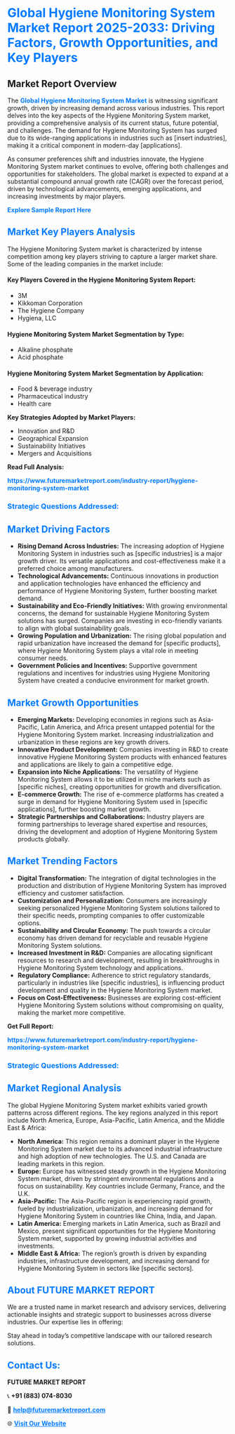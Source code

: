<h1 style="color: #007BFF;">Global Hygiene Monitoring System Market Report 2025-2033: Driving Factors, Growth Opportunities, and Key Players</h1>

<section id="overview">
<h2>Market Report Overview</h2>
<p>The <a href="https://www.futuremarketreport.com/industry-report/hygiene-monitoring-system-market" style="color: #007BFF; text-decoration: none;"><strong>Global Hygiene Monitoring System Market</strong></a> is witnessing significant growth, driven by increasing demand across various industries. This report delves into the key aspects of the Hygiene Monitoring System market, providing a comprehensive analysis of its current status, future potential, and challenges. The demand for Hygiene Monitoring System has surged due to its wide-ranging applications in industries such as [insert industries], making it a critical component in modern-day [applications].</p>
<p>As consumer preferences shift and industries innovate, the Hygiene Monitoring System market continues to evolve, offering both challenges and opportunities for stakeholders. The global market is expected to expand at a substantial compound annual growth rate (CAGR) over the forecast period, driven by technological advancements, emerging applications, and increasing investments by major players.</p>
</section>

<section id="overview">
<p><a href="https://www.futuremarketreport.com/request-sample/reportId=91984" style="color: #007BFF; text-decoration: none;"><strong>Explore Sample Report Here</strong></a></p>
</section>

<section id="key-players">
<h2 style="color: #007BFF;">Market Key Players Analysis</h2>
<p>The Hygiene Monitoring System market is characterized by intense competition among key players striving to capture a larger market share. Some of the leading companies in the market include:</p>
<h4>Key Players Covered in the Hygiene Monitoring System Report:</h4>
<ul><li>3M</li><li>Kikkoman Corporation</li><li>The Hygiene Company</li><li>Hygiena, LLC</li></ul>
<h4>Hygiene Monitoring System Market Segmentation by Type:</h4>
<ul><li>Alkaline phosphate</li><li>Acid phosphate</li></ul>

<h4>Hygiene Monitoring System Market Segmentation by Application:</h4>
<ul><li>Food &amp; beverage industry</li><li>Pharmaceutical industry</li><li>Health care</li></ul>
<p><strong>Key Strategies Adopted by Market Players:</strong></p>
<ul>
<li>Innovation and R&D</li>
<li>Geographical Expansion</li>
<li>Sustainability Initiatives</li>
<li>Mergers and Acquisitions</li>
</ul>
</section>

<section>
<p><strong>Read Full Analysis: </strong></p><a href="https://www.futuremarketreport.com/industry-report/hygiene-monitoring-system-market" style="color: #007BFF; text-decoration: none;"><strong>https://www.futuremarketreport.com/industry-report/hygiene-monitoring-system-market</strong></a>
<h3 style="color: #007BFF;">Strategic Questions Addressed:</h3>
</section>

<section id="driving-factors">
<h2 style="color: #007BFF;">Market Driving Factors</h2>
<ul>
<li><strong>Rising Demand Across Industries:</strong> The increasing adoption of Hygiene Monitoring System in industries such as [specific industries] is a major growth driver. Its versatile applications and cost-effectiveness make it a preferred choice among manufacturers.</li>
<li><strong>Technological Advancements:</strong> Continuous innovations in production and application technologies have enhanced the efficiency and performance of Hygiene Monitoring System, further boosting market demand.</li>
<li><strong>Sustainability and Eco-Friendly Initiatives:</strong> With growing environmental concerns, the demand for sustainable Hygiene Monitoring System solutions has surged. Companies are investing in eco-friendly variants to align with global sustainability goals.</li>
<li><strong>Growing Population and Urbanization:</strong> The rising global population and rapid urbanization have increased the demand for [specific products], where Hygiene Monitoring System plays a vital role in meeting consumer needs.</li>
<li><strong>Government Policies and Incentives:</strong> Supportive government regulations and incentives for industries using Hygiene Monitoring System have created a conducive environment for market growth.</li>
</ul>
</section>

<section id="growth-opportunities">
<h2 style="color: #007BFF;">Market Growth Opportunities</h2>
<ul>
<li><strong>Emerging Markets:</strong> Developing economies in regions such as Asia-Pacific, Latin America, and Africa present untapped potential for the Hygiene Monitoring System market. Increasing industrialization and urbanization in these regions are key growth drivers.</li>
<li><strong>Innovative Product Development:</strong> Companies investing in R&D to create innovative Hygiene Monitoring System products with enhanced features and applications are likely to gain a competitive edge.</li>
<li><strong>Expansion into Niche Applications:</strong> The versatility of Hygiene Monitoring System allows it to be utilized in niche markets such as [specific niches], creating opportunities for growth and diversification.</li>
<li><strong>E-commerce Growth:</strong> The rise of e-commerce platforms has created a surge in demand for Hygiene Monitoring System used in [specific applications], further boosting market growth.</li>
<li><strong>Strategic Partnerships and Collaborations:</strong> Industry players are forming partnerships to leverage shared expertise and resources, driving the development and adoption of Hygiene Monitoring System products globally.</li>
</ul>
</section>

<section id="trending-factors">
<h2 style="color: #007BFF;">Market Trending Factors</h2>
<ul>
<li><strong>Digital Transformation:</strong> The integration of digital technologies in the production and distribution of Hygiene Monitoring System has improved efficiency and customer satisfaction.</li>
<li><strong>Customization and Personalization:</strong> Consumers are increasingly seeking personalized Hygiene Monitoring System solutions tailored to their specific needs, prompting companies to offer customizable options.</li>
<li><strong>Sustainability and Circular Economy:</strong> The push towards a circular economy has driven demand for recyclable and reusable Hygiene Monitoring System solutions.</li>
<li><strong>Increased Investment in R&D:</strong> Companies are allocating significant resources to research and development, resulting in breakthroughs in Hygiene Monitoring System technology and applications.</li>
<li><strong>Regulatory Compliance:</strong> Adherence to strict regulatory standards, particularly in industries like [specific industries], is influencing product development and quality in the Hygiene Monitoring System market.</li>
<li><strong>Focus on Cost-Effectiveness:</strong> Businesses are exploring cost-efficient Hygiene Monitoring System solutions without compromising on quality, making the market more competitive.</li>
</ul>
</section>

<section>
<p><strong>Get Full Report: </strong></p><a href="https://www.futuremarketreport.com/industry-report/hygiene-monitoring-system-market" style="color: #007BFF; text-decoration: none;"><strong>https://www.futuremarketreport.com/industry-report/hygiene-monitoring-system-market</strong></a>
<h3 style="color: #007BFF;">Strategic Questions Addressed:</h3>
</section>


<section id="regional-analysis">
<h2 style="color: #007BFF;">Market Regional Analysis</h2>
<p>The global Hygiene Monitoring System market exhibits varied growth patterns across different regions. The key regions analyzed in this report include North America, Europe, Asia-Pacific, Latin America, and the Middle East & Africa:</p>
<ul>
<li><strong>North America:</strong> This region remains a dominant player in the Hygiene Monitoring System market due to its advanced industrial infrastructure and high adoption of new technologies. The U.S. and Canada are leading markets in this region.</li>
<li><strong>Europe:</strong> Europe has witnessed steady growth in the Hygiene Monitoring System market, driven by stringent environmental regulations and a focus on sustainability. Key countries include Germany, France, and the U.K.</li>
<li><strong>Asia-Pacific:</strong> The Asia-Pacific region is experiencing rapid growth, fueled by industrialization, urbanization, and increasing demand for Hygiene Monitoring System in countries like China, India, and Japan.</li>
<li><strong>Latin America:</strong> Emerging markets in Latin America, such as Brazil and Mexico, present significant opportunities for the Hygiene Monitoring System market, supported by growing industrial activities and investments.</li>
<li><strong>Middle East & Africa:</strong> The region’s growth is driven by expanding industries, infrastructure development, and increasing demand for Hygiene Monitoring System in sectors like [specific sectors].</li>
</ul>
</section>

<footer>
<h2 style="color: #007BFF;">About FUTURE MARKET REPORT</h2>
<p>We are a trusted name in market research and advisory services, delivering actionable insights and strategic support to businesses across diverse industries. Our expertise lies in offering:</p>

<p>Stay ahead in today’s competitive landscape with our tailored research solutions.</p>

<h2 style="color: #007BFF;">Contact Us:</h2>
<p><strong>FUTURE MARKET REPORT</strong></p>
<p>📞 <strong>+91 (883) 074-8030</strong></p>
<p>📧 <strong><a href="mailto:help@futuremarketreport.com" style="color: #007BFF;">help@futuremarketreport.com</a></strong></p>
<p>🌐 <strong><a href="https://www.futuremarketreport.com/" style="color: #007BFF;">Visit Our Website</a></strong></p>
</footer>